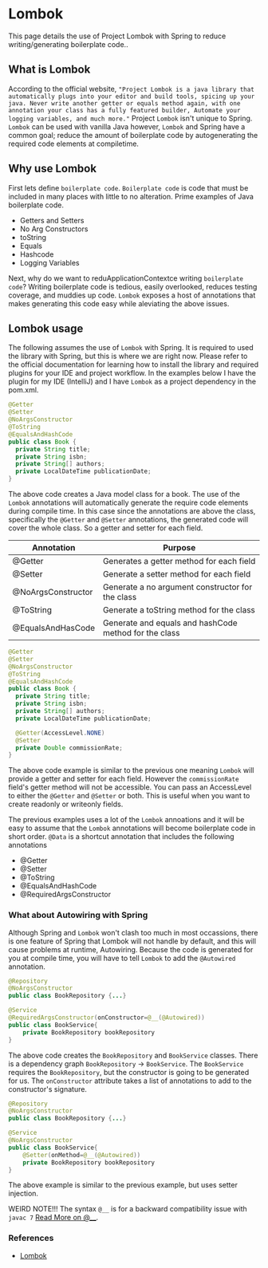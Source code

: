 # Lombok

This page details the use of Project Lombok with Spring to reduce writing/generating boilerplate code..

## What is Lombok

According to the official website, `"Project Lombok is a java library that automatically plugs into your editor and build tools, spicing up your java. Never write another getter or equals method again, with one annotation your class has a fully featured builder, Automate your logging variables, and much more."` Project `Lombok` isn't unique to Spring. `Lombok` can be used with vanilla Java however, `Lombok` and Spring have a common goal; reduce the amount of boilerplate code by autogenerating the required code elements at compiletime.

## Why use Lombok

First lets define `boilerplate code`. `Boilerplate code` is code that must be included in many places with little to no alteration. Prime examples of Java boilerplate code.

- Getters and Setters
- No Arg Constructors
- toString
- Equals
- Hashcode
- Logging Variables

Next, why do we want to reduApplicationContextce writing `boilerplate code`? Writing boilerplate code is tedious, easily overlooked, reduces testing coverage, and muddies up code. `Lombok` exposes a host of annotations that makes generating this code easy while aleviating the above issues.

## Lombok usage

The following assumes the use of `Lombok` with Spring. It is required to used the library with Spring, but this is where we are right now. Please refer to the official documentation for learning how to install the library and required plugins for your IDE and project workflow. In the examples below I have the plugin for my IDE (IntelliJ) and I have `Lombok` as a project dependency in the pom.xml.

```java
@Getter
@Setter
@NoArgsConstructor
@ToString
@EqualsAndHashCode
public class Book {
  private String title;
  private String isbn;
  private String[] authors;
  private LocalDateTime publicationDate;
}
```

The above code creates a Java model class for a book. The use of the `Lombok` annotations will automatically generate the require code elements during compile time. In this case since the annotations are above the class, specifically the `@Getter` and `@Setter` annotations, the generated code will cover the whole class. So a getter and setter for each field.

| Annotation         | Purpose                                               |
| ------------------ | ----------------------------------------------------- |
| @Getter            | Generates a getter method for each field              |
| @Setter            | Generate a setter method for each field               |
| @NoArgsConstructor | Generate a no argument constructor for the class      |
| @ToString          | Generate a toString method for the class              |
| @EqualsAndHasCode  | Generate and equals and hashCode method for the class |

```java
@Getter
@Setter
@NoArgsConstructor
@ToString
@EqualsAndHashCode
public class Book {
  private String title;
  private String isbn;
  private String[] authors;
  private LocalDateTime publicationDate;

  @Getter(AccessLevel.NONE)
  @Setter
  private Double commissionRate;
}
```

The above code example is similar to the previous one meaning `Lombok` will provide a getter and setter for each field. However the `commissionRate` field's getter method will not be accessible. You can pass an AccessLevel to either the `@Getter` and `@Setter` or both. This is useful when you want to create readonly or writeonly fields.

The previous examples uses a lot of the `Lombok` annoations and it will be easy to assume that the `Lombok` annotations will become boilerplate code in short order. `@Data` is a shortcut annotation that includes the following annotations

- @Getter
- @Setter
- @ToString
- @EqualsAndHashCode
- @RequiredArgsConstructor

### What about Autowiring with Spring

Although Spring and `Lombok` won't clash too much in most occassions, there is one feature of Spring that Lombok will not handle by default, and this will cause problems at runtime, Autowiring. Because the code is generated for you at compile time, you will have to tell `Lombok` to add the `@Autowired` annotation.

```java
@Repository
@NoArgsConstructor
public class BookRepository {...}

@Service
@RequiredArgsConstructor(onConstructor=@__(@Autowired))
public class BookService{
    private BookRepository bookRepository
}
```

The above code creates the `BookRepository` and `BookService` classes. There is a dependency graph `BookRepository` -> `BookService`. The `BookService` requires the `BookRepository`, but the constructor is going to be generated for us. The `onConstructor` attribute takes a list of annotations to add to the constructor's signature.

```java
@Repository
@NoArgsConstructor
public class BookRepository {...}

@Service
@NoArgsConstructor
public class BookService{
    @Setter(onMethod=@__(@Autowired))
    private BookRepository bookRepository
}
```

The above example is similar to the previous example, but uses setter injection.

WEIRD NOTE!!! The syntax `@__` is for a backward compatibility issue with `javac 7` [Read More on @\_\_](https://projectlombok.org/features/experimental/onX.html).

### References

- [Lombok](https://projectlombok.org)
